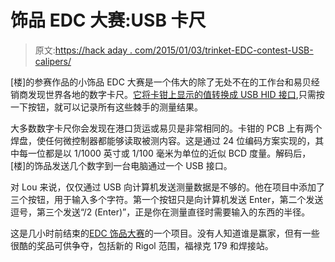 # 饰品 EDC 大赛:USB 卡尺

> 原文:[https://hack aday . com/2015/01/03/trinket-EDC-contest-USB-calipers/](https://hackaday.com/2015/01/03/trinket-edc-contest-usb-calipers/)

[楼]的参赛作品的小饰品 EDC 大赛是一个伟大的除了无处不在的工作台和易贝经销商发现世界各地的数字卡尺。[它将卡钳上显示的值转换成 USB HID 接口](http://hackaday.io/project/3745-usb-caliper-hid),只需按一下按钮，就可以记录所有这些棘手的测量结果。

大多数数字卡尺你会发现在港口货运或易贝是非常相同的。卡钳的 PCB 上有两个焊盘，使任何微控制器都能够读取被测内容。这是通过 24 位编码方案实现的，其中每一位都是以 1/1000 英寸或 1/100 毫米为单位的近似 BCD 度量。解码后，[楼]的饰品发送几个数字到一台电脑通过一个 USB 接口。

对 Lou 来说，仅仅通过 USB 向计算机发送测量数据是不够的。他在项目中添加了三个按钮，用于输入多个字符。第一个按钮只是向计算机发送 Enter，第二个发送逗号，第三个发送“/2 (Enter)”，正是你在测量直径时需要输入的东西的半径。

这是几小时前结束的[EDC 饰品大赛](http://hackaday.io/contest/3432-trinket-everyday-carry-contest)的一个项目。没有人知道谁是赢家，但有一些很酷的奖品可供争夺，包括新的 Rigol 范围，福禄克 179 和焊接站。
